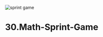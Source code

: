 ![sprint game](https://user-images.githubusercontent.com/74714313/162735937-d26d789d-fd9c-422b-b087-0005f5ca6aa2.png)
# 30.Math-Sprint-Game
